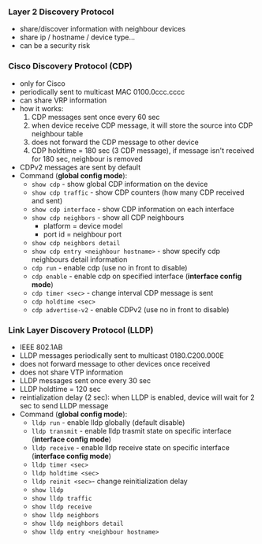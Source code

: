 ### Layer 2 Discovery Protocol
- share/discover information with neighbour devices
- share ip / hostname / device type...
- can be a security risk

### Cisco Discovery Protocol (CDP)
- only for Cisco
- periodically sent to multicast MAC 0100.0ccc.cccc
- can share VRP information
- how it works:
    1. CDP messages sent once every 60 sec
    2. when device receive CDP message, it will store the source into CDP neighbour table
    3. does not forward the CDP message to other device
    4. CDP holdtime = 180 sec (3 CDP message), if message isn't received for 180 sec, neighbour is removed
- CDPv2 messages are sent by default
- Command (**global config mode**):
    - `show cdp` - show global CDP information on the device
    - `show cdp traffic` - show CDP counters (how many CDP received and sent)
    - `show cdp interface` - show CDP information on each interface
    - `show cdp neighbors` - show all CDP neighbours
        - platform = device model
        - port id = neighbour port 
    - `show cdp neighbors detail`
    - `show cdp entry <neighbour hostname>` - show specify cdp neighbours detail information
    - `cdp run` - enable cdp (use no in front to disable)
    - `cdp enable` - enable cdp on specified interface (**interface config mode**)
    - `cdp timer <sec>` - change interval CDP message is sent
    - `cdp holdtime <sec>`
    - `cdp advertise-v2` - enable CDPv2 (use no in front to disable)

### Link Layer Discovery Protocol (LLDP)
- IEEE 802.1AB
- LLDP messages periodically sent to multicast 0180.C200.000E
- does not forward message to other devices once received
- does not share VTP information
- LLDP messages sent once every 30 sec
- LLDP holdtime = 120 sec
- reintialization delay (2 sec): when LLDP is enabled, device will wait for 2 sec to send LLDP message
- Command (**global config mode**):
    - `lldp run` - enable lldp globally (default disable)
    - `lldp transmit` - enable lldp trasmit state on specific interface (**interface config mode**)
    - `lldp receive` - enable lldp receive state on specific interface (**interface config mode**)
    - `lldp timer <sec>`
    - `lldp holdtime <sec>`
    - `lldp reinit <sec>`- change reinitialization delay
    - `show lldp`
    - `show lldp traffic`
    - `show lldp receive`
    - `show lldp neighbors`
    - `show lldp neighbors detail`
    - `show lldp entry <neighbour hostname>`
